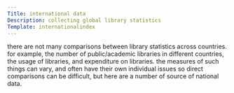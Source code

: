```yaml
---
Title: international data
Description: collecting global library statistics
Template: internationalindex
---
```


there are not many comparisons between library statistics across countries.  for example, the number of public/academic libraries in different countries, the usage of libraries, and expenditure on libraries.  the measures of such things can vary, and often have their own individual issues so direct comparisons can be difficult, but here are a number of source of national data.